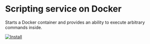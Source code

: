 # Scripting service on Docker

Starts a Docker container and provides an ability to execute arbitrary commands inside.

[![Install](https://raw.github.com/qubell-bazaar/component-skeleton/master/img/install.png)](https://express.tonomi.com/applications/upload?metadataUrl=https://raw.github.com/qubell-bazaar/component-docker-scripting/master/meta.yml)
